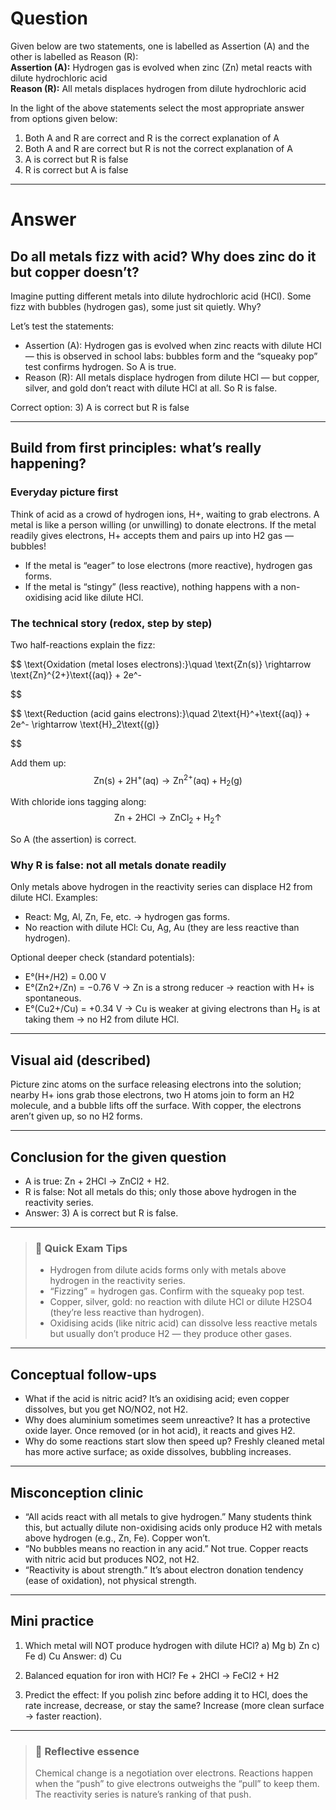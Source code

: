 # Question
Given below are two statements, one is labelled as Assertion (A) and the other is labelled as Reason (R):  
**Assertion (A):** Hydrogen gas is evolved when zinc ($\text{Zn}$) metal reacts with dilute hydrochloric acid  
**Reason (R):** All metals displaces hydrogen from  dilute hydrochloric acid  

In the light of the above statements select the most appropriate answer from options given below:  
   1) Both A and R are correct and R is the correct explanation of A  
   2) Both A and R are correct but R is not the correct explanation of A  
   3) A is correct but R is false  
   4) R is correct but A is false

---
# Answer

## Do all metals fizz with acid? Why does zinc do it but copper doesn’t?

Imagine putting different metals into dilute hydrochloric acid (HCl). Some fizz with bubbles (hydrogen gas), some just sit quietly. Why?

Let’s test the statements:

- Assertion (A): Hydrogen gas is evolved when zinc reacts with dilute HCl — this is observed in school labs: bubbles form and the “squeaky pop” test confirms hydrogen. So A is true.
- Reason (R): All metals displace hydrogen from dilute HCl — but copper, silver, and gold don’t react with dilute HCl at all. So R is false.

Correct option: 3) A is correct but R is false

---

## Build from first principles: what’s really happening?

### Everyday picture first
Think of acid as a crowd of hydrogen ions, H+, waiting to grab electrons. A metal is like a person willing (or unwilling) to donate electrons. If the metal readily gives electrons, H+ accepts them and pairs up into H2 gas — bubbles!

- If the metal is “eager” to lose electrons (more reactive), hydrogen gas forms.
- If the metal is “stingy” (less reactive), nothing happens with a non-oxidising acid like dilute HCl.

### The technical story (redox, step by step)
Two half-reactions explain the fizz:

$$
\text{Oxidation (metal loses electrons):}\quad \text{Zn(s)} \rightarrow \text{Zn}^{2+}\text{(aq)} + 2e^-

$$

$$
\text{Reduction (acid gains electrons):}\quad 2\text{H}^+\text{(aq)} + 2e^- \rightarrow \text{H}_2\text{(g)}

$$

Add them up:
$$
\text{Zn(s)} + 2\text{H}^+\text{(aq)} \rightarrow \text{Zn}^{2+}\text{(aq)} + \text{H}_2\text{(g)}
$$

With chloride ions tagging along:
$$
\text{Zn} + 2\text{HCl} \rightarrow \text{ZnCl}_2 + \text{H}_2\uparrow
$$

So A (the assertion) is correct.

### Why R is false: not all metals donate readily
Only metals above hydrogen in the reactivity series can displace H2 from dilute HCl. Examples:
- React: Mg, Al, Zn, Fe, etc. → hydrogen gas forms.
- No reaction with dilute HCl: Cu, Ag, Au (they are less reactive than hydrogen).

Optional deeper check (standard potentials):
- E°(H+/H2) = 0.00 V
- E°(Zn2+/Zn) = −0.76 V → Zn is a strong reducer → reaction with H+ is spontaneous.
- E°(Cu2+/Cu) = +0.34 V → Cu is weaker at giving electrons than H₂ is at taking them → no H2 from dilute HCl.

---

## Visual aid (described)
Picture zinc atoms on the surface releasing electrons into the solution; nearby H+ ions grab those electrons, two H atoms join to form an H2 molecule, and a bubble lifts off the surface. With copper, the electrons aren’t given up, so no H2 forms.

---

## Conclusion for the given question

- A is true: Zn + 2HCl → ZnCl2 + H2.
- R is false: Not all metals do this; only those above hydrogen in the reactivity series.
- Answer: 3) A is correct but R is false.

---

> ### 🧠 Quick Exam Tips
> - Hydrogen from dilute acids forms only with metals above hydrogen in the reactivity series.
> - “Fizzing” = hydrogen gas. Confirm with the squeaky pop test.
> - Copper, silver, gold: no reaction with dilute HCl or dilute H2SO4 (they’re less reactive than hydrogen).
> - Oxidising acids (like nitric acid) can dissolve less reactive metals but usually don’t produce H2 — they produce other gases.

---

## Conceptual follow-ups
- What if the acid is nitric acid? It’s an oxidising acid; even copper dissolves, but you get NO/NO2, not H2.
- Why does aluminium sometimes seem unreactive? It has a protective oxide layer. Once removed (or in hot acid), it reacts and gives H2.
- Why do some reactions start slow then speed up? Freshly cleaned metal has more active surface; as oxide dissolves, bubbling increases.

---

## Misconception clinic
- “All acids react with all metals to give hydrogen.” Many students think this, but actually dilute non-oxidising acids only produce H2 with metals above hydrogen (e.g., Zn, Fe). Copper won’t.
- “No bubbles means no reaction in any acid.” Not true. Copper reacts with nitric acid but produces NO2, not H2.
- “Reactivity is about strength.” It’s about electron donation tendency (ease of oxidation), not physical strength.

---

## Mini practice
1) Which metal will NOT produce hydrogen with dilute HCl?
   a) Mg  b) Zn  c) Fe  d) Cu
   Answer: d) Cu

2) Balanced equation for iron with HCl?
   Fe + 2HCl → FeCl2 + H2

3) Predict the effect: If you polish zinc before adding it to HCl, does the rate increase, decrease, or stay the same?
   Increase (more clean surface → faster reaction).

---

> ### 🌱 Reflective essence
> Chemical change is a negotiation over electrons. Reactions happen when the “push” to give electrons outweighs the “pull” to keep them. The reactivity series is nature’s ranking of that push.